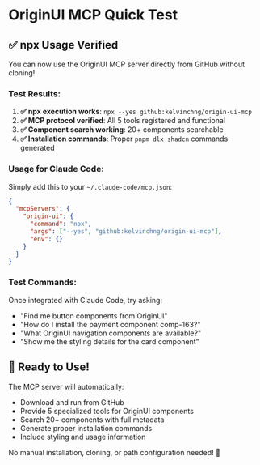 # OriginUI MCP Quick Test

## ✅ npx Usage Verified

You can now use the OriginUI MCP server directly from GitHub without cloning!

### Test Results:

1. **✅ npx execution works**: `npx --yes github:kelvinchng/origin-ui-mcp`
2. **✅ MCP protocol verified**: All 5 tools registered and functional
3. **✅ Component search working**: 20+ components searchable
4. **✅ Installation commands**: Proper `pnpm dlx shadcn` commands generated

### Usage for Claude Code:

Simply add this to your `~/.claude-code/mcp.json`:

```json
{
  "mcpServers": {
    "origin-ui": {
      "command": "npx",
      "args": ["--yes", "github:kelvinchng/origin-ui-mcp"],
      "env": {}
    }
  }
}
```

### Test Commands:

Once integrated with Claude Code, try asking:

- "Find me button components from OriginUI"
- "How do I install the payment component comp-163?"
- "What OriginUI navigation components are available?"
- "Show me the styling details for the card component"

## 🎉 Ready to Use!

The MCP server will automatically:
- Download and run from GitHub
- Provide 5 specialized tools for OriginUI components
- Search 20+ components with full metadata
- Generate proper installation commands
- Include styling and usage information

No manual installation, cloning, or path configuration needed! 🚀
